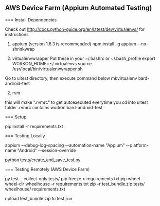 AWS Device Farm (Appium Automated Testing)
---

=== Install Dependencies

Check out http://docs.python-guide.org/en/latest/dev/virtualenvs/ for instructions

1. appium (version 1.6.3 is recommended)
  npm install -g appium --no-shrinkwrap


1. virtualenvwrapper
  Put these in your ~/.bashrc or ~/.bash_profile
    export WORKON_HOME=~/.virtualenvs
    source /usr/local/bin/virtualenvwrapper.sh

  Go to uitest directory, then execute command below
    mkvirtualenv bard-android-test

2. rvm

  this will make ".rvmrc" to get autoexecuted everytime you cd into uitest folder
  .rvmrc contains
    workon bard-android-test

=== Setup

pip install -r requirements.txt


=== Testing Locally

appium --debug-log-spacing --automation-name "Appium" --platform-name "Android" --session-override

python tests/create_and_save_test.py


=== Testing Remotely (AWS Device Farm)

py.test --collect-only tests/
pip freeze > requirements.txt
pip wheel --wheel-dir wheelhouse -r requirements.txt
zip -r test_bundle.zip tests/ wheelhouse/ requirements.txt

upload test_bundle.zip to test run
